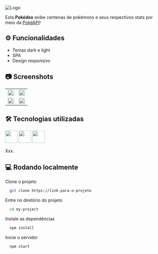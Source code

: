 ![Logo](https://user-images.githubusercontent.com/74621925/175611364-e2d90132-0d0e-4bc2-bf80-55775e1f5656.png)

Esta **Pokédex** exibe centenas de pokémons e seus respectivos stats por meio da [PokéAPI](https://pokeapi.co/)! 


## ⚙ Funcionalidades

- Temas dark e light
- SPA
- Design responsivo


## 📷 Screenshots

<table>
   <tr>
      <td>
         <img src="https://user-images.githubusercontent.com/74621925/175657481-e3e1b111-3a95-4dec-acf6-0677768093fe.gif" width="100%">
      </td>
      <td>
         <img src="https://user-images.githubusercontent.com/74621925/175657623-bfac1434-b88b-4641-8d17-d12011039534.gif" width="100%">
      </td>
   </tr>
   <tr>
      <td>
         <img src="https://user-images.githubusercontent.com/74621925/175657739-fcc291c3-4190-49a9-9473-da4fff1e0061.gif" width="100%">
      </td>
      <td>
         <img src="https://user-images.githubusercontent.com/74621925/175657763-ca2f8541-60ed-4d2d-a5d6-8dab118939a8.gif" width="100%">
      </td>
</table>
   


## 🛠 Tecnologias utilizadas
<p>
   <img height="40" src="https://cdn.jsdelivr.net/gh/devicons/devicon/icons/react/react-original.svg" />
   <img height="40" src="https://cdn.jsdelivr.net/gh/devicons/devicon/icons/javascript/javascript-original.svg" />
   <img height="40" src="https://cdn.jsdelivr.net/gh/devicons/devicon/icons/css3/css3-original.svg" />
</p>
<p>
   Xxx.
</p>


## 💻 Rodando localmente

Clone o projeto

```bash
  git clone https://link-para-o-projeto
```

Entre no diretório do projeto

```bash
  cd my-project
```

Instale as dependências

```bash
  npm install
```

Inicie o servidor

```bash
  npm start
```
